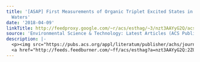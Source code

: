 ```yaml
---
title: '[ASAP] First Measurements of Organic Triplet Excited States in Atmospheric
  Waters'
date: '2018-04-09'
linkTitle: http://feedproxy.google.com/~r/acs/esthag/~3/nzt3AAYyG2Q/acs.est.7b06699
source: 'Environmental Science & Technology: Latest Articles (ACS Publications)'
description: |-
  <p><img src="https://pubs.acs.org/appl/literatum/publisher/achs/journals/content/esthag/0/esthag.ahead-of-print/acs.est.7b06699/20180409/images/medium/es-2017-06699m_0006.gif" alt="TOC Graphic"/></p><div><cite>Environmental Science & Technology</cite></div><div>DOI: 10.1021/acs.est.7b06699</div><div class="feedflare">
  <a href="http://feeds.feedburner.com/~ff/acs/esthag?a=nzt3AAYyG2Q:2ZQ_xubj2us:yIl2AUoC8zA"><img src="http://feeds.feedburner.com/~ff/acs/esthag?d=yIl2AUoC8zA" border="0"></img></a>
---
```

